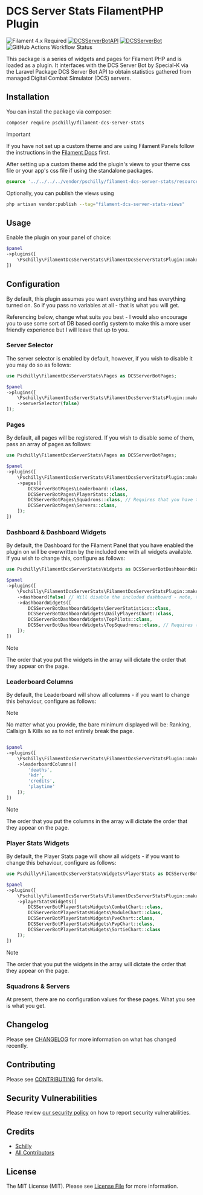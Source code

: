 # DCS Server Stats FilamentPHP Plugin

![Filament 4.x Required](https://img.shields.io/badge/Filament-4.x-FF2D20?style=for-the-badge)
[![DCSServerBotAPI](https://img.shields.io/badge/DCS_Server_Bot_API-0.1-green?style=for-the-badge)](https://github.com/pschilly/dcs-server-bot-api)
[![DCSServerBot](https://img.shields.io/badge/🤖_Requires-DCS_Server_Bot-green?style=for-the-badge)](https://github.com/Special-K-s-Flightsim-Bots/DCSServerBot)
![GitHub Actions Workflow Status](https://img.shields.io/github/actions/workflow/status/pschilly/filament-dcs-server-stats/fix-php-code-style-issues.yml?branch=main&style=for-the-badge)

This package is a series of widgets and pages for Filament PHP and is loaded as a plugin. It interfaces with the DCS Server Bot by Special-K via the Laravel Package DCS Server Bot API to obtain statistics gathered from managed Digital Combat Simulator (DCS) servers.

## Installation

You can install the package via composer:

```bash
composer require pschilly/filament-dcs-server-stats
```

> [!IMPORTANT]
> If you have not set up a custom theme and are using Filament Panels follow the instructions in the [Filament Docs](https://filamentphp.com/docs/4.x/styling/overview#creating-a-custom-theme) first.

After setting up a custom theme add the plugin's views to your theme css file or your app's css file if using the standalone packages.

```css
@source '../../../../vendor/pschilly/filament-dcs-server-stats/resources/**/*.blade.php';
```

Optionally, you can publish the views using

```bash
php artisan vendor:publish --tag="filament-dcs-server-stats-views"
```

## Usage

Enable the plugin on your panel of choice:

```php
$panel
->plugins([
    \Pschilly\FilamentDcsServerStats\FilamentDcsServerStatsPlugin::make()
])
```

## Configuration

By default, this plugin assumes you want everything and has everything turned on. So if you pass no variables at all - that is what you will get.

Referencing below, change what suits you best - I would also encourage you to use some sort of DB based config system to make this a more user friendly experience but I will leave that up to you.

### Server Selector

The server selector is enabled by default, however, if you wish to disable it you may do so as follows:

```php
use Pschilly\FilamentDcsServerStats\Pages as DCSServerBotPages;

$panel
->plugins([
    \Pschilly\FilamentDcsServerStats\FilamentDcsServerStatsPlugin::make()
    ->serverSelector(false)
]);
```

### Pages

By default, all pages will be registered. If you wish to disable some of them, pass an array of pages as follows:

```php
use Pschilly\FilamentDcsServerStats\Pages as DCSServerBotPages;

$panel
->plugins([
    \Pschilly\FilamentDcsServerStats\FilamentDcsServerStatsPlugin::make()
    ->pages([
        DCSServerBotPages\Leaderboard::class,
        DCSServerBotPages\PlayerStats::class,
        DCSServerBotPages\Squadrons::class, // Requires that you have the `squadrons` feature enabled within the DCS Server Bot
        DCSServerBotPages\Servers::class,
    ]);
])
```

### Dashboard & Dashboard Widgets

By default, the Dashboard for the Filament Panel that you have enabled the plugin on will be overwritten by the included one with all widgets available. If you wish to change this, configure as follows:

```php
use Pschilly\FilamentDcsServerStats\Widgets as DCSServerBotDashboardWidgets;

$panel
->plugins([
    \Pschilly\FilamentDcsServerStats\FilamentDcsServerStatsPlugin::make()
    ->dashboard(false) // Will disable the included dashboard - note, the following will also not funciton if you do so.
    ->dashboardWidgets([
        DCSServerBotDashboardWidgets\ServerStatistics::class,
        DCSServerBotDashboardWidgets\DailyPlayersChart::class,
        DCSServerBotDashboardWidgets\TopPilots::class,
        DCSServerBotDashboardWidgets\TopSquadrons::class, // Requires that you have the `squadrons` and `credits` features enabled within the DCS Server Bot
    ]);
])
```

> [!NOTE]
> The order that you put the widgets in the array will dictate the order that they appear on the page.

### Leaderboard Columns

By default, the Leaderboard will show all columns - if you want to change this behaviour, configure as follows:

> [!NOTE]
> No matter what you provide, the bare minimum displayed will be: Ranking, Callsign & Kills so as to not entirely break the page.

```php

$panel
->plugins([
    \Pschilly\FilamentDcsServerStats\FilamentDcsServerStatsPlugin::make()
    ->leaderboardColumns([
        'deaths',
        'kdr',
        'credits',
        'playtime'
    ]);
])
```

> [!NOTE]
> The order that you put the columns in the array will dictate the order that they appear on the page.

### Player Stats Widgets

By default, the Player Stats page will show all widgets - if you want to change this behaviour, configure as follows:

```php
use Pschilly\FilamentDcsServerStats\Widgets\PlayerStats as DCSServerBotPlayerStatsWidgets;

$panel
->plugins([
    \Pschilly\FilamentDcsServerStats\FilamentDcsServerStatsPlugin::make()
    ->playerStatsWidgets([
        DCSServerBotPlayerStatsWidgets\CombatChart::class,
        DCSServerBotPlayerStatsWidgets\ModuleChart::class,
        DCSServerBotPlayerStatsWidgets\PveChart::class,
        DCSServerBotPlayerStatsWidgets\PvpChart::class,
        DCSServerBotPlayerStatsWidgets\SortieChart::class
    ]);
])
```

> [!NOTE]
> The order that you put the widgets in the array will dictate the order that they appear on the page.

### Squadrons & Servers

At present, there are no configuration values for these pages. What you see is what you get.

## Changelog

Please see [CHANGELOG](CHANGELOG.md) for more information on what has changed recently.

## Contributing

Please see [CONTRIBUTING](.github/CONTRIBUTING.md) for details.

## Security Vulnerabilities

Please review [our security policy](.github/SECURITY.md) on how to report security vulnerabilities.

## Credits

- [Schilly](https://github.com/pschilly)
- [All Contributors](../../contributors)

## License

The MIT License (MIT). Please see [License File](LICENSE.md) for more information.
